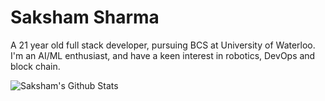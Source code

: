 # Saksham Sharma

A 21 year old full stack developer, pursuing BCS at University of Waterloo. I'm an AI/ML enthusiast, and have a keen interest in robotics, DevOps and block chain.


![Saksham's Github Stats](https://github-readme-stats.vercel.app/api?username=saksham-uw&show_icons=true&theme=dracula)
